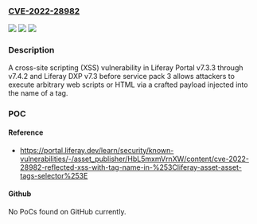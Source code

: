 ### [CVE-2022-28982](https://cve.mitre.org/cgi-bin/cvename.cgi?name=CVE-2022-28982)
![](https://img.shields.io/static/v1?label=Product&message=n%2Fa&color=blue)
![](https://img.shields.io/static/v1?label=Version&message=n%2Fa&color=blue)
![](https://img.shields.io/static/v1?label=Vulnerability&message=n%2Fa&color=brighgreen)

### Description

A cross-site scripting (XSS) vulnerability in Liferay Portal v7.3.3 through v7.4.2 and Liferay DXP v7.3 before service pack 3 allows attackers to execute arbitrary web scripts or HTML via a crafted payload injected into the name of a tag.

### POC

#### Reference
- https://portal.liferay.dev/learn/security/known-vulnerabilities/-/asset_publisher/HbL5mxmVrnXW/content/cve-2022-28982-reflected-xss-with-tag-name-in-%253Cliferay-asset-asset-tags-selector%253E

#### Github
No PoCs found on GitHub currently.

